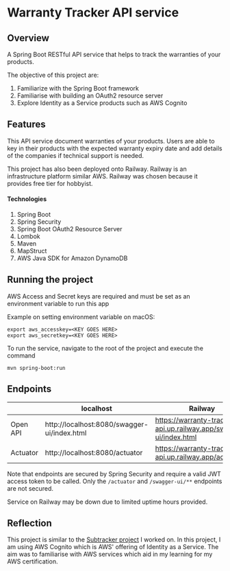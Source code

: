 # Warranty Tracker API service
## Overview
A Spring Boot RESTful API service that helps to track the warranties of your products.

The objective of this project are:
1. Familiarize with the Spring Boot framework
2. Familiarise with building an OAuth2 resource server
3. Explore Identity as a Service products such as AWS Cognito

## Features
This API service document warranties of your products. Users are able to key in their products with the expected warranty expiry date and add details of the companies if technical support is needed. 

This project has also been deployed onto Railway. Railway is an infrastructure platform similar AWS. Railway was chosen because it provides free tier for hobbyist. 


#### Technologies
1. Spring Boot
2. Spring Security
3. Spring Boot OAuth2 Resource Server
4. Lombok
5. Maven
6. MapStruct
7. AWS Java SDK for Amazon DynamoDB 

## Running the project
AWS Access and Secret keys are required and must be set as an environment variable to run this app

Example on setting environment variable on macOS:
```
export aws_accesskey=<KEY GOES HERE>
export aws_secretkey=<KEY GOES HERE>
```

To run the service, navigate to the root of the project and execute the command

```
mvn spring-boot:run
```
## Endpoints
|          | localhost                                   | Railway                                                     |
|----------|---------------------------------------------|-------------------------------------------------------------|
| Open API | http://localhost:8080/swagger-ui/index.html | https://warranty-tracker-api.up.railway.app/swagger-ui/index.html |
| Actuator | http://localhost:8080/actuator              | https://warranty-tracker-api.up.railway.app/actuator              |

Note that endpoints are secured by Spring Security and require a valid JWT access token to be called. Only the `/actuator` and `/swagger-ui/**` endpoints are not secured. 

Service on Railway may be down due to limited uptime hours provided.

## Reflection

This project is similar to the [Subtracker project](https://github.com/649000/subtracker-rest-api) I worked on. In this project, I am using AWS Cognito which is AWS' offering of Identity as a Service. The aim was to familiarise with AWS services which aid in my learning for my AWS certification.

